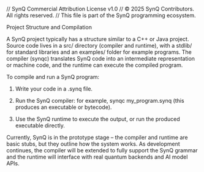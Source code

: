 // SynQ Commercial Attribution License v1.0
// © 2025 SynQ Contributors. All rights reserved.
// This file is part of the SynQ programming ecosystem.

Project Structure and Compilation

A SynQ project typically has a structure similar to a C++ or Java project. Source code lives in a src/ directory (compiler and runtime), with a stdlib/ for standard libraries and an examples/ folder for example programs. The compiler (synqc) translates SynQ code into an intermediate representation or machine code, and the runtime can execute the compiled program.

To compile and run a SynQ program:

1. Write your code in a .synq file.


2. Run the SynQ compiler: for example, synqc my_program.synq (this produces an executable or bytecode).


3. Use the SynQ runtime to execute the output, or run the produced executable directly.



Currently, SynQ is in the prototype stage – the compiler and runtime are basic stubs, but they outline how the system works. As development continues, the compiler will be extended to fully support the SynQ grammar and the runtime will interface with real quantum backends and AI model APIs.
